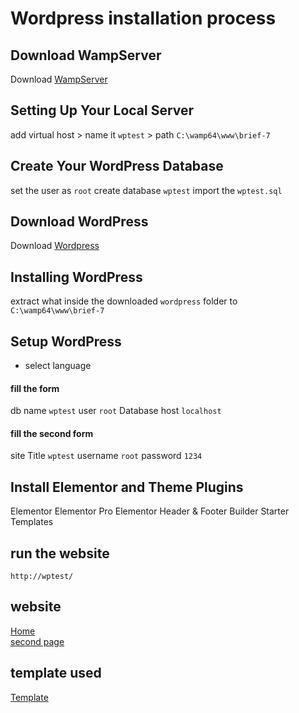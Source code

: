 # Wordpress installation process

## Download WampServer

Download [WampServer](https://www.wampserver.com/en/)



## Setting Up Your Local Server

add virtual host > name it `wptest` > path `C:\wamp64\www\brief-7`

## Create Your WordPress Database

set the user as `root`
create database `wptest` import the `wptest.sql`

## Download WordPress

Download [Wordpress](https://wordpress.org/)

## Installing WordPress

extract what inside the downloaded `wordpress` folder to `C:\wamp64\www\brief-7`

## Setup WordPress

* select language

#### fill the form 

db name `wptest`
user `root`
Database host `localhost`

#### fill the second form

site Title `wptest`
username `root`
password `1234`

## Install Elementor and Theme Plugins

Elementor
Elementor Pro
Elementor Header & Footer Builder
Starter Templates

## run the website 

`http://wptest/`


## website


[Home](Https://imgur.com/4vMcQrb)
<br/>
[second page](https://imgur.com/hwWDQuM)


## template used

[Template](https://websitedemos.net/outdoor-adventure-02/)


